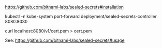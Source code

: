 https://github.com/bitnami-labs/sealed-secrets#installation

kubectl -n kube-system port-forward deployment/sealed-secrets-controller 8080:8080

curl localhost:8080/v1/cert.pem > cert.pem


See: https://github.com/bitnami-labs/sealed-secrets#usage
